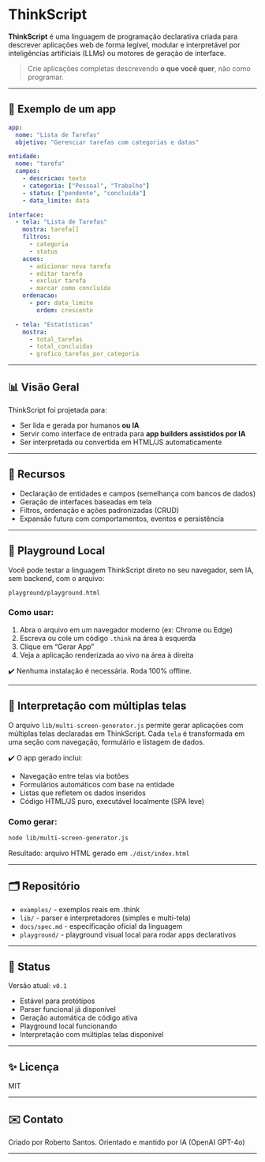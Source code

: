 # ThinkScript

**ThinkScript** é uma linguagem de programação declarativa criada para descrever aplicações web de forma legível, modular e interpretável por inteligências artificiais (LLMs) ou motores de geração de interface.

> Crie aplicações completas descrevendo **o que você quer**, não como programar.

---

## 🔖 Exemplo de um app
```yaml
app:
  nome: "Lista de Tarefas"
  objetivo: "Gerenciar tarefas com categorias e datas"

entidade:
  nome: "tarefa"
  campos:
    - descricao: texto
    - categoria: ["Pessoal", "Trabalho"]
    - status: ["pendente", "concluída"]
    - data_limite: data

interface:
  - tela: "Lista de Tarefas"
    mostra: tarefa[]
    filtros:
      - categoria
      - status
    acoes:
      - adicionar nova tarefa
      - editar tarefa
      - excluir tarefa
      - marcar como concluída
    ordenacao:
      - por: data_limite
        ordem: crescente

  - tela: "Estatísticas"
    mostra:
      - total_tarefas
      - total_concluidas
      - grafico_tarefas_por_categoria
```

---

## 📊 Visão Geral
ThinkScript foi projetada para:
- Ser lida e gerada por humanos **ou IA**
- Servir como interface de entrada para **app builders assistidos por IA**
- Ser interpretada ou convertida em HTML/JS automaticamente

---

## 🚀 Recursos
- Declaração de entidades e campos (semelhança com bancos de dados)
- Geração de interfaces baseadas em tela
- Filtros, ordenação e ações padronizadas (CRUD)
- Expansão futura com comportamentos, eventos e persistência

---

## 🧪 Playground Local

Você pode testar a linguagem ThinkScript direto no seu navegador, sem IA, sem backend, com o arquivo:

```
playground/playground.html
```

### Como usar:
1. Abra o arquivo em um navegador moderno (ex: Chrome ou Edge)
2. Escreva ou cole um código `.think` na área à esquerda
3. Clique em “Gerar App”
4. Veja a aplicação renderizada ao vivo na área à direita

✔️ Nenhuma instalação é necessária. Roda 100% offline.

---

## 🧩 Interpretação com múltiplas telas

O arquivo `lib/multi-screen-generator.js` permite gerar aplicações com múltiplas telas declaradas em ThinkScript. Cada `tela` é transformada em uma seção com navegação, formulário e listagem de dados.

✔️ O app gerado inclui:
- Navegação entre telas via botões
- Formulários automáticos com base na entidade
- Listas que refletem os dados inseridos
- Código HTML/JS puro, executável localmente (SPA leve)

### Como gerar:
```bash
node lib/multi-screen-generator.js
```
Resultado: arquivo HTML gerado em `./dist/index.html`

---

## 🗂️ Repositório
- `examples/` - exemplos reais em .think
- `lib/` - parser e interpretadores (simples e multi-tela)
- `docs/spec.md` - especificação oficial da linguagem
- `playground/` - playground visual local para rodar apps declarativos

---

## 📅 Status
Versão atual: `v0.1`
- Estável para protótipos
- Parser funcional já disponível
- Geração automática de código ativa
- Playground local funcionando
- Interpretação com múltiplas telas disponível

---

## ✨ Licença
MIT

---

## ✉️ Contato
Criado por Roberto Santos. Orientado e mantido por IA (OpenAI GPT-4o)

---
